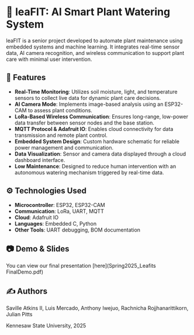# 🌿 leaFIT: AI Smart Plant Watering System

leaFIT is a senior project developed to automate plant maintenance using embedded systems and machine learning. It integrates real-time sensor data, AI camera recognition, and wireless communication to support plant care with minimal user intervention.

## 🚀 Features

- **Real-Time Monitoring**: Utilizes soil moisture, light, and temperature sensors to collect live data for dynamic plant care decisions.
- **AI Camera Mode**: Implements image-based analysis using an ESP32-CAM to assess plant conditions.
- **LoRa-Based Wireless Communication**: Ensures long-range, low-power data transfer between sensor nodes and the base station.
- **MQTT Protocol & Adafruit IO**: Enables cloud connectivity for data transmission and remote plant control.
- **Embedded System Design**: Custom hardware schematic for reliable power management and communication.
- **Data Visualization**: Sensor and camera data displayed through a cloud dashboard interface.
- **Low Maintenance**: Designed to reduce human intervention with an autonomous watering mechanism triggered by real-time data.

## ⚙️ Technologies Used

- **Microcontroller**: ESP32, ESP32-CAM
- **Communication**: LoRa, UART, MQTT
- **Cloud**: Adafruit IO
- **Languages**: Embedded C, Python
- **Other Tools**: UART debugging, BOM documentation

## 📷 Demo & Slides

You can view our final presentation [here](Spring2025_Leafits FinalDemo.pdf)


## ✍️ Authors

Saville Atkins II, Luis Mercado, Anthony Iwejuo, Rachnicha Rojjhanarittikorn, Julian Pitts

Kennesaw State University, 2025
